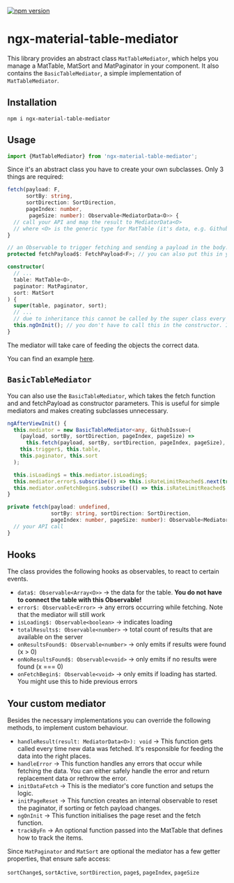 [![npm version](https://badge.fury.io/js/ngx-material-table-mediator.svg)](https://badge.fury.io/js/ngx-material-table-mediator)

# ngx-material-table-mediator

This library provides an abstract class `MatTableMediator`,
which helps you manage a MatTable, MatSort and MatPaginator in your component.
It also contains the `BasicTableMediator`, a simple implementation of `MatTableMediator`.

## Installation

```
npm i ngx-material-table-mediator
```

## Usage

```typescript
import {MatTableMediator} from 'ngx-material-table-mediator';
```

Since it's an abstract class you have to create your own subclasses. Only 3 things are required:

```typescript
fetch(payload: F,
      sortBy: string, 
      sortDirection: SortDirection,
      pageIndex: number,
       pageSize: number): Observable<MediatorData<O>> {
  // call your API and map the result to MediatorData<O>
  // where <O> is the generic type for MatTable (it's data, e.g. GithubIssue, not Array<GithubIssue> !)
}
```

```typescript
// an Observable to trigger fetching and sending a payload in the body.
protected fetchPayload$: FetchPayload<F>; // you can also put this in your constructor!
```

```typescript
constructor( 
  // ...
  table: MatTable<O>,
  paginator: MatPaginator,
  sort: MatSort
) {
  super(table, paginator, sort);
  // ...
  // due to inheritance this cannot be called by the super class every time
  this.ngOnInit(); // you don't have to call this in the constructor. It depends on your use case.
}
```

The mediator will take care of feeding the objects the correct data.

You can find an example [here](https://github.com/JanMalch/ngx-material-table-mediator/blob/master/src/app/app.component.ts).

## `BasicTableMediator`

You can also use the `BasicTableMediator`, which takes the fetch function and and fetchPayload as constructor parameters.
This is useful for simple mediators and makes creating subclasses unnecessary.

```typescript
ngAfterViewInit() {
  this.mediator = new BasicTableMediator<any, GithubIssue>(
    (payload, sortBy, sortDirection, pageIndex, pageSize) =>
      this.fetch(payload, sortBy, sortDirection, pageIndex, pageSize),
    this.trigger$, this.table,
    this.paginator, this.sort
  );

  this.isLoading$ = this.mediator.isLoading$;
  this.mediator.error$.subscribe(() => this.isRateLimitReached$.next(true));
  this.mediator.onFetchBegin$.subscribe(() => this.isRateLimitReached$.next(false));
}

private fetch(payload: undefined,
              sortBy: string, sortDirection: SortDirection,
              pageIndex: number, pageSize: number): Observable<MediatorData<GithubIssue>> {
  // your API call
}
```

## Hooks

The class provides the following hooks as observables, to react to certain events.

- `data$: Observable<Array<O>>` → the data for the table. **You do not have to connect the table with this Observable!**
- `error$: Observable<Error>` → any errors occurring while fetching. Note that the mediator will still work
- `isLoading$: Observable<boolean>` → indicates loading
- `totalResults$: Observable<number>` → total count of results that are available on the server
- `onResultsFound$: Observable<number>` → only emits if results were found (x > 0)
- `onNoResultsFound$: Observable<void>` → only emits if no results were found (x === 0)
- `onFetchBegin$: Observable<void>` → only emits if loading has started. You might use this to hide previous errors

## Your custom mediator

Besides the necessary implementations you can override the following methods, to implement custom behaviour.

- `handleResult(result: MediatorData<O>): void` → This function gets called every time new data was fetched.
                                                   It's responsible for feeding the data into the right places.
- `handleError` → This function handles any errors that occur while fetching the data.
                   You can either safely handle the error and return replacement data or rethrow the error.
- `initDataFetch` → This is the mediator's core function and setups the logic.
- `initPageReset` → This function creates an internal observable to reset the paginator, if sorting or fetch payload changes.
- `ngOnInit` → This function initialises the page reset and the fetch function.
- `trackByFn` → An optional function passed into the MatTable that defines how to track the items.

Since `MatPaginator` and `MatSort` are optional the mediator has a few getter properties, that ensure safe access:

`sortChange$`, `sortActive`, `sortDirection`, `page$`, `pageIndex`, `pageSize`
